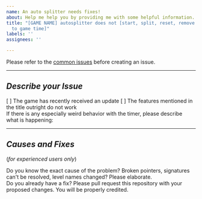 ```yaml
---
name: An auto splitter needs fixes!
about: Help me help you by providing me with some helpful information.
title: "[GAME NAME] autosplitter does not [start, split, reset, remove loads, sync
  to game time]"
labels: ''
assignees: ''

---
```


Please refer to the [common issues](https://github.com/just-ero/AutoSplitTools#common-auto-splitter-issues) before creating an issue.

---
## *Describe your Issue*
[ ] The game has recently received an update
[ ] The features mentioned in the title outright do not work  
If there is any especially weird behavior with the timer, please describe what is happening:  


---
## *Causes and Fixes*
(*for experienced users only*)

Do you know the exact cause of the problem? Broken pointers, signatures can't be resolved, level names changed? Please elaborate.  
Do you already have a fix? Please pull request this repository with your proposed changes. You will be properly credited.
